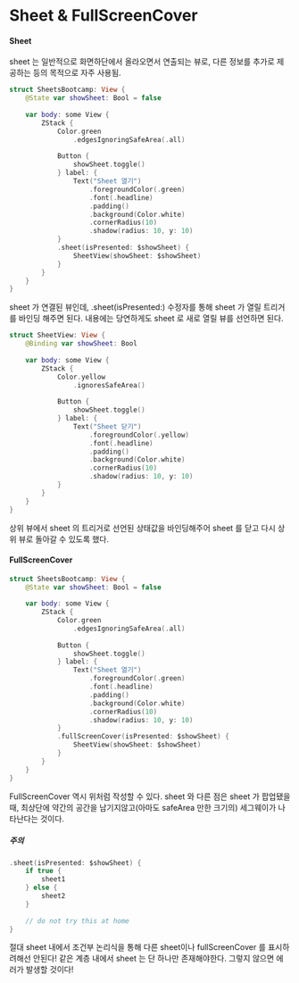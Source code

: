 #  Sheet & FullScreenCover

#### Sheet
sheet 는 일반적으로 화면하단에서 올라오면서 연출되는 뷰로, 다른 정보를 추가로 제공하는 등의 목적으로 자주 사용됨.

<!-- SheetsBootcamp -->
```Swift
struct SheetsBootcamp: View {
    @State var showSheet: Bool = false
    
    var body: some View {
        ZStack {
            Color.green
                .edgesIgnoringSafeArea(.all)
            
            Button {
                showSheet.toggle()
            } label: {
                Text("Sheet 열기")
                    .foregroundColor(.green)
                    .font(.headline)
                    .padding()
                    .background(Color.white)
                    .cornerRadius(10)
                    .shadow(radius: 10, y: 10)
            }
            .sheet(isPresented: $showSheet) {
                SheetView(showSheet: $showSheet)
            }
        }
    }
}
```
sheet 가 연결된 뷰인데, .sheet(isPresented:) 수정자를 통해 sheet 가 열릴 트리거를 바인딩 해주면 된다.
내용에는 당연하게도 sheet 로 새로 열릴 뷰를 선언하면 된다.

<!-- SheetView -->
```Swift
struct SheetView: View {
    @Binding var showSheet: Bool
    
    var body: some View {
        ZStack {
            Color.yellow
                .ignoresSafeArea()
            
            Button {
                showSheet.toggle()
            } label: {
                Text("Sheet 닫기")
                    .foregroundColor(.yellow)
                    .font(.headline)
                    .padding()
                    .background(Color.white)
                    .cornerRadius(10)
                    .shadow(radius: 10, y: 10)
            }
        }
    }
}
```
상위 뷰에서 sheet 의 트리거로 선언된 상태값을 바인딩해주어 sheet 를 닫고 다시 상위 뷰로 돌아갈 수 있도록 했다.

#### FullScreenCover

```Swift
struct SheetsBootcamp: View {
    @State var showSheet: Bool = false
    
    var body: some View {
        ZStack {
            Color.green
                .edgesIgnoringSafeArea(.all)
            
            Button {
                showSheet.toggle()
            } label: {
                Text("Sheet 열기")
                    .foregroundColor(.green)
                    .font(.headline)
                    .padding()
                    .background(Color.white)
                    .cornerRadius(10)
                    .shadow(radius: 10, y: 10)
            }
            .fullScreenCover(isPresented: $showSheet) {
                SheetView(showSheet: $showSheet)
            }
        }
    }
}
```
FullScreenCover 역시 위처럼 작성할 수 있다. 
sheet 와 다른 점은 sheet 가 팝업됐을 때, 최상단에 약간의 공간을 남기지않고(아마도 safeArea 만한 크기의) 세그웨이가 나타난다는 것이다.

##### 주의
```Swift
.sheet(isPresented: $showSheet) {
    if true {
        sheet1
    } else {
        sheet2
    }
    
    // do not try this at home
}
```
절대 sheet 내에서 조건부 논리식을 통해 다른 sheet이나 fullScreenCover 를 표시하려해선 안된다!
같은 계층 내에서 sheet 는 단 하나만 존재해야한다.
그렇지 않으면 에러가 발생할 것이다!
